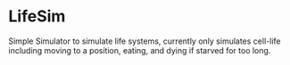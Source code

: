 # LifeSim

Simple Simulator to simulate life systems, currently only simulates cell-life including moving to a position, eating, and dying if starved for too long.

